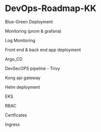 # DevOps-Roadmap-KK

Blue-Green Deployment

Monitoring (prom & grafana)

Log Monitoring

Front end & back end app deployment

Argo_CD

DevSecOPS pipeline - Trivy

Kong api gateway

Helm deployment

EKS

RBAC

Certficates

Ingress

